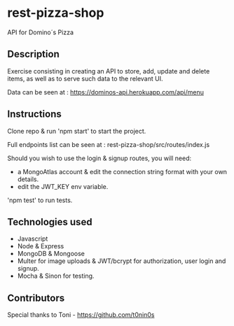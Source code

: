 # rest-pizza-shop
API for Domino´s Pizza

## Description

Exercise consisting in creating an API to store, add, update and delete items, as well as to serve such data to the relevant UI. 

Data can be seen at : https://dominos-api.herokuapp.com/api/menu

## Instructions

Clone repo & run 'npm start' to start the project.

Full endpoints list can be seen at : rest-pizza-shop/src/routes/index.js

Should you wish to use the login & signup routes, you will need: 
- a MongoAtlas account & edit the connection string format with your own details.
- edit the JWT_KEY env variable.

'npm test' to run tests.

## Technologies used

- Javascript
- Node & Express
- MongoDB & Mongoose
- Multer for image uploads & JWT/bcrypt for authorization, user login and signup.
- Mocha & Sinon for testing.

## Contributors

Special thanks to Toni - https://github.com/t0nin0s
